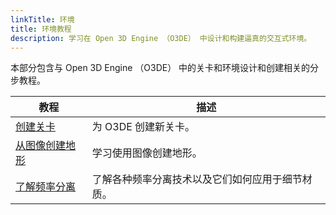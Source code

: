 ```yaml
---
linkTitle: 环境
title: 环境教程
description: 学习在 Open 3D Engine （O3DE） 中设计和构建逼真的交互式环境。
---
```


本部分包含与 Open 3D Engine （O3DE） 中的关卡和环境设计和创建相关的分步教程。

| 教程                                                                       |描述 |
|--------------------------------------------------------------------------| - |
| [创建关卡](create-a-level)                                                   | 为 O3DE 创建新关卡。 |
| [从图像创建地形](create-terrain-from-images)                                    | 学习使用图像创建地形。 |
| [了解频率分离](understanding-frequency-separation) | 了解各种频率分离技术以及它们如何应用于细节材质。 |

